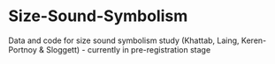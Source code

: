 # Size-Sound-Symbolism
Data and code for size sound symbolism study (Khattab, Laing, Keren-Portnoy &amp; Sloggett) - currently in pre-registration stage
